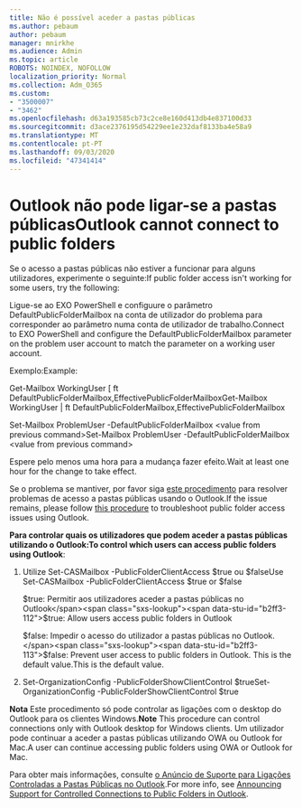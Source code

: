 ```yaml
---
title: Não é possível aceder a pastas públicas
ms.author: pebaum
author: pebaum
manager: mnirkhe
ms.audience: Admin
ms.topic: article
ROBOTS: NOINDEX, NOFOLLOW
localization_priority: Normal
ms.collection: Adm_O365
ms.custom:
- "3500007"
- "3462"
ms.openlocfilehash: d63a193585cb73c2ce8e160d413db4e837100d33
ms.sourcegitcommit: d3ace2376195d54229ee1e232daf8133ba4e58a9
ms.translationtype: MT
ms.contentlocale: pt-PT
ms.lasthandoff: 09/03/2020
ms.locfileid: "47341414"
---
```

# <a name="outlook-cannot-connect-to-public-folders"></a><span data-ttu-id="b2ff3-102">Outlook não pode ligar-se a pastas públicas</span><span class="sxs-lookup"><span data-stu-id="b2ff3-102">Outlook cannot connect to public folders</span></span>

<span data-ttu-id="b2ff3-103">Se o acesso a pastas públicas não estiver a funcionar para alguns utilizadores, experimente o seguinte:</span><span class="sxs-lookup"><span data-stu-id="b2ff3-103">If public folder access isn't working for some users, try the following:</span></span>

<span data-ttu-id="b2ff3-104">Ligue-se ao EXO PowerShell e configuure o parâmetro DefaultPublicFolderMailbox na conta de utilizador do problema para corresponder ao parâmetro numa conta de utilizador de trabalho.</span><span class="sxs-lookup"><span data-stu-id="b2ff3-104">Connect to EXO PowerShell and configure the DefaultPublicFolderMailbox parameter on the problem user account to match the parameter on a working user account.</span></span>

<span data-ttu-id="b2ff3-105">Exemplo:</span><span class="sxs-lookup"><span data-stu-id="b2ff3-105">Example:</span></span>

<span data-ttu-id="b2ff3-106">Get-Mailbox WorkingUser [ ft DefaultPublicFolderMailbox,EffectivePublicFolderMailbox</span><span class="sxs-lookup"><span data-stu-id="b2ff3-106">Get-Mailbox WorkingUser | ft DefaultPublicFolderMailbox,EffectivePublicFolderMailbox</span></span>

<span data-ttu-id="b2ff3-107">Set-Mailbox ProblemUser -DefaultPublicFolderMailbox \<value from previous command></span><span class="sxs-lookup"><span data-stu-id="b2ff3-107">Set-Mailbox ProblemUser -DefaultPublicFolderMailbox \<value from previous command></span></span>

<span data-ttu-id="b2ff3-108">Espere pelo menos uma hora para a mudança fazer efeito.</span><span class="sxs-lookup"><span data-stu-id="b2ff3-108">Wait at least one hour for the change to take effect.</span></span>

<span data-ttu-id="b2ff3-109">Se o problema se mantiver, por favor siga [este procedimento](https://aka.ms/pfcte) para resolver problemas de acesso a pastas públicas usando o Outlook.</span><span class="sxs-lookup"><span data-stu-id="b2ff3-109">If the issue remains, please follow [this procedure](https://aka.ms/pfcte) to troubleshoot public folder access issues using Outlook.</span></span>
 
<span data-ttu-id="b2ff3-110">**Para controlar quais os utilizadores que podem aceder a pastas públicas utilizando o Outlook:**</span><span class="sxs-lookup"><span data-stu-id="b2ff3-110">**To control which users can access public folders using Outlook**:</span></span>

1.  <span data-ttu-id="b2ff3-111">Utilize Set-CASMailbox <mailboxname> -PublicFolderClientAccess $true ou $false</span><span class="sxs-lookup"><span data-stu-id="b2ff3-111">Use Set-CASMailbox <mailboxname> -PublicFolderClientAccess $true or $false</span></span>  
      
    <span data-ttu-id="b2ff3-112">$true: Permitir aos utilizadores aceder a pastas públicas no Outlook</span><span class="sxs-lookup"><span data-stu-id="b2ff3-112">$true: Allow users access public folders in Outlook</span></span>  
      
    <span data-ttu-id="b2ff3-113">$false: Impedir o acesso do utilizador a pastas públicas no Outlook.</span><span class="sxs-lookup"><span data-stu-id="b2ff3-113">$false: Prevent user access to public folders in Outlook.</span></span> <span data-ttu-id="b2ff3-114">This is the default value.</span><span class="sxs-lookup"><span data-stu-id="b2ff3-114">This is the default value.</span></span>  
        
2.  <span data-ttu-id="b2ff3-115">Set-OrganizationConfig -PublicFolderShowClientControl $true</span><span class="sxs-lookup"><span data-stu-id="b2ff3-115">Set-OrganizationConfig -PublicFolderShowClientControl $true</span></span>   
      
<span data-ttu-id="b2ff3-116">**Nota** Este procedimento só pode controlar as ligações com o desktop do Outlook para os clientes Windows.</span><span class="sxs-lookup"><span data-stu-id="b2ff3-116">**Note** This procedure can control connections only with Outlook desktop for Windows clients.</span></span> <span data-ttu-id="b2ff3-117">Um utilizador pode continuar a aceder a pastas públicas utilizando OWA ou Outlook for Mac.</span><span class="sxs-lookup"><span data-stu-id="b2ff3-117">A user can continue accessing public folders using OWA or Outlook for Mac.</span></span>
 
<span data-ttu-id="b2ff3-118">Para obter mais informações, consulte [o Anúncio de Suporte para Ligações Controladas a Pastas Públicas no Outlook](https://aka.ms/controlpf).</span><span class="sxs-lookup"><span data-stu-id="b2ff3-118">For more info, see [Announcing Support for Controlled Connections to Public Folders in Outlook](https://aka.ms/controlpf).</span></span>